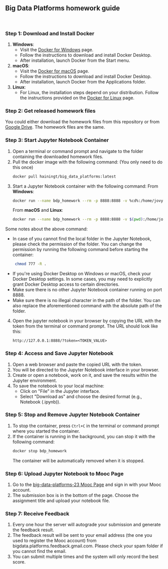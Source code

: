 ## Big Data Platforms homework guide

​

### Step 1: Download and Install Docker

1. **Windows**:
    - Visit the [Docker for Windows](https://docs.docker.com/desktop/install/windows-install/) page.
    - Follow the instructions to download and install Docker Desktop.
    - After installation, launch Docker from the Start menu.
      ​
2. **macOS**:
    - Visit the [Docker for macOS](https://docs.docker.com/desktop/install/mac-install/) page.
    - Follow the instructions to download and install Docker Desktop.
    - After installation, launch Docker from the Applications folder.
      ​
3. **Linux**:
    - For Linux, the installation steps depend on your distribution. Follow the instructions provided on
      the [Docker for Linux](https://docs.docker.com/desktop/install/linux-install/) page.
      ​

### Step 2: Get released homework files

You could either download the homework files from this repository or
from [Google Drive](https://drive.google.com/drive/folders/1Gv0B0yu3_KtYT9MYVA8UXVK-1df5RUIv). The homework files are
the same.
​

### Step 3: Start Jupyter Notebook Container

1. Open a terminal or command prompt and navigate to the folder containing the downloaded homework files.
   ​
2. Pull the docker image with the following command: (You only need to do this once)
   ```bash
   docker pull hainingt/big_data_platforms:latest
   ```
3. Start a Jupyter Notebook container with the following command:
   From **Windows**:
   ```bash
   docker run --name bdp_homework --rm -p 8888:8888 -v %cd%:/home/jovyan/work hainingt/big_data_platforms:latest 
   ```
   From **macOS** and **Linux**:
   ```bash
   docker run --name bdp_homework --rm -p 8888:8888 -v $(pwd):/home/jovyan/work hainingt/big_data_platforms
   ```

Some notes about the above command:

- In case of you cannot find the local folder in the Jupyter Notebook, please check the permission of the folder. You
  can change the permission by running the following command before starting the container:
   ```bash
    chmod 777 -R .
  ```
- If you're using Docker Desktop on Windows or macOS, check your Docker Desktop settings. In some cases, you may need to
  explicitly grant Docker Desktop access to certain directories.
- Make sure there is no other Jupyter Notebook container running on port 8888.
  ​
- Make sure there is no illegal character in the path of the folder. You can also replace the aforementioned command
  with the absolute path of the folder.
  ​

4. Open the jupyter notebook in your browser by copying the URL with the token from the terminal or command prompt. The
   URL should look like this:
   ```
   http://127.0.0.1:8888/?token=<TOKEN_VALUE>
   ```

### Step 4: Access and Save Jupyter Notebook

1. Open a web browser and paste the copied URL with the token.
   ​
2. You will be directed to the Jupyter Notebook interface in your browser.
   ​
3. Create or open a notebook, work on it, and save the results within the Jupyter environment.
   ​
4. To save the notebook to your local machine:
    - Click on "File" in the Jupyter interface.
    - Select "Download as" and choose the desired format (e.g., Notebook (.ipynb)).
      ​

### Step 5: Stop and Remove Jupyter Notebook Container

1. To stop the container, press `Ctrl+C` in the terminal or command prompt where you started the container.
2. If the container is running in the background, you can stop it with the following command:
   ```bash
   docker stop bdp_homework
   ```
   The container will be automatically removed when it is stopped.
   ​

### Step 6: Upload Jupyter Notebook to Mooc Page

1. Go to the [big-data-platforms-23 Mooc Page](https://big-data-platforms-23.mooc.fi/) and sign in with your Mooc
   account.
2. The submission box is in the bottom of the page. Choose the assignment title and upload your notebook file.
   ​

### Step 7: Receive Feedback

1. Every one hour the server will autograde your submission and generate the feedback result.
2. The feedback result will be sent to your email address (the one you used to register the Mooc account) from
   bigdata.platforms.feedback.gmail.com. Please check your spam folder if you cannot find the email.
3. You can submit multiple times and the system will only record the best score.
